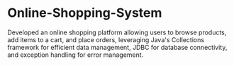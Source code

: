# Online-Shopping-System
Developed an online shopping platform allowing users to browse products, add items to a cart, and place orders, leveraging Java's Collections framework for efficient data management, JDBC for database connectivity, and exception handling for error management.
